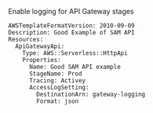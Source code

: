 
Enable logging for API Gateway stages

```yaml---
AWSTemplateFormatVersion: 2010-09-09
Description: Good Example of SAM API
Resources:
  ApiGatewayApi:
    Type: AWS::Serverless::HttpApi
    Properties:
      Name: Good SAM API example
      StageName: Prod
      Tracing: Activey
      AccessLogSetting:
        DestinationArn: gateway-logging
        Format: json

```


